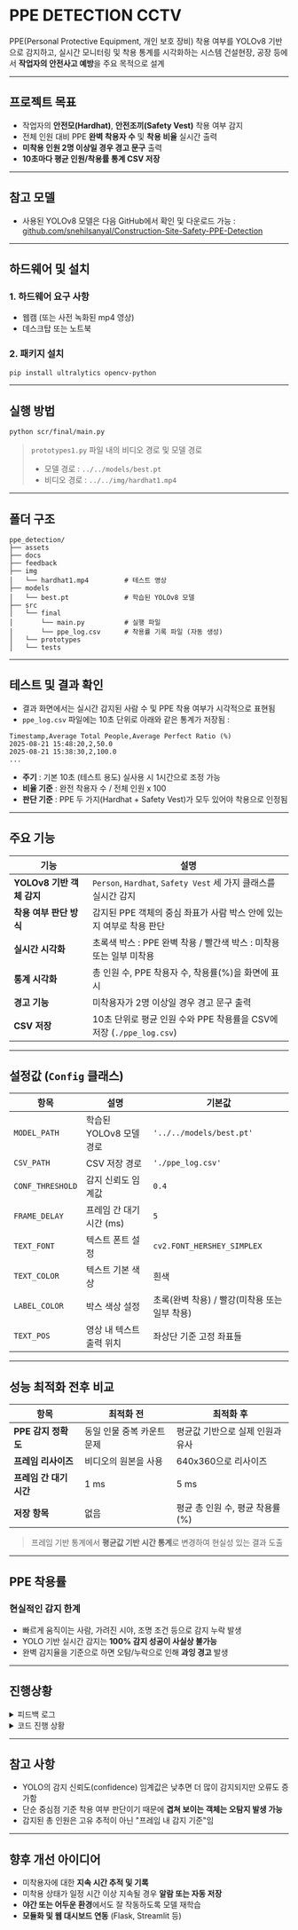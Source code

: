 # PPE DETECTION CCTV

PPE(Personal Protective Equipment, 개인 보호 장비) 착용 여부를 YOLOv8 기반으로 감지하고, 실시간 모니터링 및 착용 통계를 시각화하는 시스템
건설현장, 공장 등에서 **작업자의 안전사고 예방**을 주요 목적으로 설계

---

## 프로젝트 목표

- 작업자의 **안전모(Hardhat)**, **안전조끼(Safety Vest)** 착용 여부 감지
- 전체 인원 대비 PPE **완벽 착용자 수** 및 **착용 비율** 실시간 출력
- **미착용 인원 2명 이상일 경우 경고 문구** 출력
- **10초마다 평균 인원/착용률 통계 CSV 저장**

---

## 참고 모델

- 사용된 YOLOv8 모델은 다음 GitHub에서 확인 및 다운로드 가능 :
  [github.com/snehilsanyal/Construction-Site-Safety-PPE-Detection](https://github.com/snehilsanyal/Construction-Site-Safety-PPE-Detection/tree/main/models)

---

## 하드웨어 및 설치

### 1. 하드웨어 요구 사항
- 웹캠 (또는 사전 녹화된 mp4 영상)
- 데스크탑 또는 노트북

### 2. 패키지 설치

```bash
pip install ultralytics opencv-python
```

---

## 실행 방법

```bash
python scr/final/main.py
```

> `prototypes1.py` 파일 내의 비디오 경로 및 모델 경로
> - 모델 경로 : `../../models/best.pt`
> - 비디오 경로 : `../../img/hardhat1.mp4`

---

## 폴더 구조

```
ppe_detection/
├── assets
├── docs
├── feedback
├── img
│   └── hardhat1.mp4         # 테스트 영상
├── models
│   └── best.pt              # 학습된 YOLOv8 모델
├── src
│   └── final
│       └── main.py          # 실행 파일
│       └── ppe_log.csv      # 착용률 기록 파일 (자동 생성)
│   └── prototypes
│   └── tests 
```

---

## 테스트 및 결과 확인

- 결과 화면에서는 실시간 감지된 사람 수 및 PPE 착용 여부가 시각적으로 표현됨
- `ppe_log.csv` 파일에는 10초 단위로 아래와 같은 통계가 저장됨 :

```csv
Timestamp,Average Total People,Average Perfect Ratio (%)
2025-08-21 15:48:20,2,50.0
2025-08-21 15:38:30,2,100.0
...
```

- **주기** : 기본 10초 (테스트 용도) 실사용 시 1시간으로 조정 가능
- **비율 기준** : 완전 착용자 수 / 전체 인원 x 100
- **판단 기준** : PPE 두 가지(Hardhat + Safety Vest)가 모두 있어야 착용으로 인정됨

---

## 주요 기능

| 기능 | 설명 |
|------|------|
| **YOLOv8 기반 객체 감지** | `Person`, `Hardhat`, `Safety Vest` 세 가지 클래스를 실시간 감지 |
| **착용 여부 판단 방식** | 감지된 PPE 객체의 중심 좌표가 사람 박스 안에 있는지 여부로 착용 판단 |
| **실시간 시각화** | 초록색 박스 : PPE 완벽 착용 / 빨간색 박스 : 미착용 또는 일부 미착용 |
| **통계 시각화** | 총 인원 수, PPE 착용자 수, 착용률(%)을 화면에 표시 |
| **경고 기능** | 미착용자가 2명 이상일 경우 경고 문구 출력 |
| **CSV 저장** | 10초 단위로 평균 인원 수와 PPE 착용률을 CSV에 저장 (`./ppe_log.csv`) |

---

## 설정값 (`Config` 클래스)

| 항목 | 설명 | 기본값 |
|------|----------|-------|
| `MODEL_PATH` | 학습된 YOLOv8 모델 경로 | `'../../models/best.pt'` |
| `CSV_PATH` | CSV 저장 경로 | `'./ppe_log.csv'` |
| `CONF_THRESHOLD` | 감지 신뢰도 임계값 | `0.4` |
| `FRAME_DELAY` | 프레임 간 대기 시간 (ms) | `5` |
| `TEXT_FONT` | 텍스트 폰트 설정 | `cv2.FONT_HERSHEY_SIMPLEX` |
| `TEXT_COLOR` | 텍스트 기본 색상 | 흰색 |
| `LABEL_COLOR` | 박스 색상 설정 | 초록(완벽 착용) / 빨강(미착용 또는 일부 착용) |
| `TEXT_POS` | 영상 내 텍스트 출력 위치 | 좌상단 기준 고정 좌표들 |

---

## 성능 최적화 전후 비교

| 항목 | 최적화 전 | 최적화 후 |
|------|------------|-----------|
| **PPE 감지 정확도** | 동일 인물 중복 카운트 문제 | 평균값 기반으로 실제 인원과 유사 |
| **프레임 리사이즈** | 비디오의 원본을 사용 | 640x360으로 리사이즈 |
| **프레임 간 대기 시간** | 1 ms | 5 ms |
| **저장 항목** | 없음 | 평균 총 인원 수, 평균 착용률(%) |

> 프레임 기반 통계에서 **평균값 기반 시간 통계**로 변경하여 현실성 있는 결과 도출

---

## PPE 착용률

### 현실적인 감지 한계
- 빠르게 움직이는 사람, 가려진 시야, 조명 조건 등으로 감지 누락 발생
- YOLO 기반 실시간 감지는 **100% 감지 성공이 사실상 불가능**
- 완벽 감지율을 기준으로 하면 오탐/누락으로 인해 **과잉 경고** 발생

---

## 진행상황
<details>
<summary>피드백 로그</summary>

- [0814 - 피드백 진행](/feedback/0814.md)
- [0818 - 피드백 진행](/feedback/0818.md)
- [0819 - 피드백 진행](/feedback/0819.md)
- [0820 - 피드백 진행](/feedback.0820.md)

</details>

<details>
<summary>코드 진행 상황</summary>

- [0820 - Prototype 코드 작성](src/prototypes/prototypes1.py)
- [0820 - 성능 최적화 코드 작성](src/prototypes/prototypes2.py)
- [0821 - CSV 통계 저장 기능 추가 및 코드 정리](src/prototypes/prototypes3.py)
- [0821 - 코드 최적화 후 main.py 작성](src/final/main.py)

</details>

---

## 참고 사항

- YOLO의 감지 신뢰도(confidence) 임계값은 낮추면 더 많이 감지되지만 오류도 증가함
- 단순 중심점 기준 착용 여부 판단이기 때문에 **겹쳐 보이는 객체는 오탐지 발생 가능**
- 감지된 총 인원은 고유 추적이 아닌 "프레임 내 감지 기준"임

---

## 향후 개선 아이디어

- 미착용자에 대한 **지속 시간 추적 및 기록**
- 미착용 상태가 일정 시간 이상 지속될 경우 **알람 또는 자동 저장**
- **야간 또는 어두운 환경**에서도 잘 작동하도록 모델 재학습
- **모듈화 및 웹 대시보드 연동** (Flask, Streamlit 등)